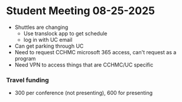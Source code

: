 # Student Meeting 08-25-2025

- Shuttles are changing
  - Use translock app to get schedule
  - log in with UC email
- Can get parking through UC
- Need to request CCHMC microsoft 365 access, can't request as a program
- Need VPN to access things that are CCHMC/UC specific

### Travel funding

- 300 per conference (not presenting), 600 for presenting
